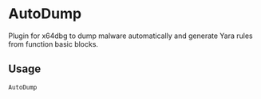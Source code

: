 # AutoDump
Plugin for x64dbg to dump malware automatically and generate Yara rules from function basic blocks.
## Usage
`AutoDump`
